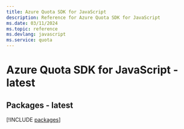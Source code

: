 ```yaml
---
title: Azure Quota SDK for JavaScript
description: Reference for Azure Quota SDK for JavaScript
ms.date: 03/11/2024
ms.topic: reference
ms.devlang: javascript
ms.service: quota
---
```

# Azure Quota SDK for JavaScript - latest
## Packages - latest
[!INCLUDE [packages](quota-index.md)]